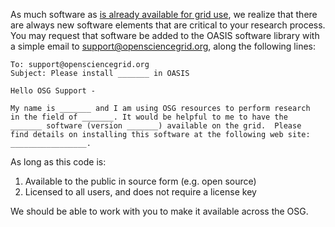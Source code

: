 [title]: - "Requesting a software installation"

As much software as [is already available for grid use][catalog],
we realize that there are always new software elements that are
critical to your research process.  You may request that software
be added to the OASIS software library with a simple email to
[support@opensciencegrid.org][support], along the following lines:

[catalog]: 5000634397
[support]: mailto:support@opensciencegrid.org%20subject=Please%20install%20_______%20in%20OASIS

	
	To: support@opensciencegrid.org
	Subject: Please install _______ in OASIS
	
	Hello OSG Support -
	
	My name is _______ and I am using OSG resources to perform research
	in the field of _______. It would be helpful to me to have the
	_______ software (version _______) available on the grid.  Please
	find details on installing this software at the following web site:
	_________________.


As long as this code is:

1. Available to the public in source form (e.g. open source)
2. Licensed to all users, and does not require a license key

We should be able to work with you to make it available across the OSG.
